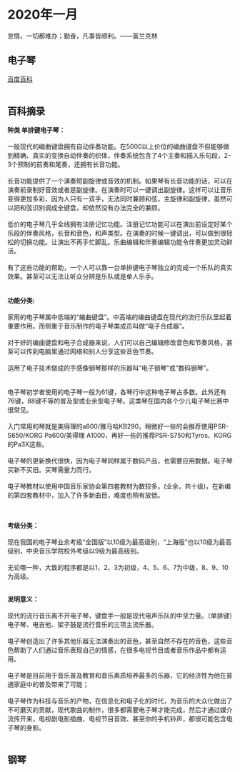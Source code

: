 # 2020年一月
怠惰，一切都难办；勤奋，凡事皆顺利。——富兰克林

## 电子琴
[百度百科](https://baike.baidu.com/item/%E7%94%B5%E5%AD%90%E7%90%B4/642644?fr=aladdin)<br><br>
## 百科摘录
**种类 单排键电子琴：**<br><br>
一般现代的编曲键盘拥有自动伴奏功能。在5000以上价位的编曲键盘不但能够做到精确、真实的变换自动伴奏的织体，伴奏系统包含了4个主奏和插入乐句段，2-3个预制的前奏和尾奏，还拥有长音功能。<br><br>
长音功能提供了一个演奏短副旋律或音效的机制。如果琴有长音功能的话，可以在演奏前录制好音效或者是副旋律。在演奏时可以一键调出副旋律。这样可以让音乐变得更加多彩，因为人只有一双手，无法同时兼顾和弦，主旋律和副旋律，虽然可以把和弦识别调成全键盘，却依然没有办法完全的兼顾。<br><br>
低价的电子琴几乎全线拥有注册记忆功能。注册记忆功能可以在演出前设定好某个乐段的伴奏风格，长音和音色，和声类型。在演奏的时候一键调出，可以做到很轻松的切换功能。让演出不再手忙脚乱。乐曲编辑和伴奏编辑功能令伴奏更加灵动鲜活。<br><br>
有了这些功能的帮助，一个人可以靠一台单排键电子琴独立的完成一个乐队的真实效果。甚至可以无法让听众分辨是乐队或是单人乐手。<br><br><br>
**功能分类:**<br><br>
家用的电子琴属中低端的“编曲键盘”。中高端的编曲键盘在现代的流行乐队里起着重要作用。而侧重于音乐制作的电子琴类成员叫做“电子合成器”。<br><br>
对于好的编曲键盘和电子合成器来说，人们可以自己编辑修改音色和节奏风格，甚至可以传到电脑里通过网络和别人分享这些音色节奏。<br><br>
运用了电子技术做成的手感像钢琴那样的乐器叫“电子钢琴”或“数码钢琴”。<br><br><br>
电子琴初学者使用的电子琴一般为61键，各琴行中这种电子琴占多数。此外还有76键，88键不等的普及型或业余型电子琴。这类琴在国内各个少儿电子琴比赛中很常见。<br><br>
入门常用的琴就是美得理的a800/雅马哈KB290，稍微好一些的会推荐使用PSR-S650/KORG Pa600/美得理 A1000，再好一些的推荐PSR-S750和Tyros、KORG的Pa3X这些。<br><br>
电子琴的更新换代很快，因为电子琴同样属于数码产品，也需要应用数据。电子琴买新不买旧。买琴需量力而行。<br><br>
电子琴教材以使用中国音乐家协会第四套教材为数较多。(业余，共十级)，在新编的第四套教材中，加入了许多新曲目，难度也稍有放低。<br><br><br>

**考级分类：**<br><br>
现在我国的电子琴业余考级“全国版”以10级为最高级别，“上海版”也以10级为最高级别，中央音乐学院校外考级以9级为最高级别。<br><br>
无论哪一种，大致的程序都是以1、2、3为初级，4、5、6、7为中级，8、9、10为高级。<br><br>

**发明意义：**<br><br>
现代的流行音乐离不开电子琴，键盘手一般是现代电声乐队的中坚力量。（单排键）电子琴、电吉他、架子鼓是流行音乐的三项主流乐器。<br><br>
电子琴创造出了许多其他乐器无法演奏出的音色，甚至自然不存在的音色，这些音色帮助了人们通过音乐表现自己的情感，在很多电视节目或者音乐作品中都有运用。<br><br>
电子琴是目前用于音乐普及教育和音乐素质培养最多的乐器，它的经济性为他在普通家庭中的普及带来了可能；<br><br>
电子琴作为科技与音乐的产物，在信息化和电子化的时代，为音乐的大众化做出了不可磨灭的贡献，现代歌曲的制作，很多都需要电子琴才能完成，然后才通过媒介流传开来，电视剧电影插曲、电视节目音效、甚至你的手机铃声，都很可能包含电子琴的身影。<br><br>

## 钢琴
